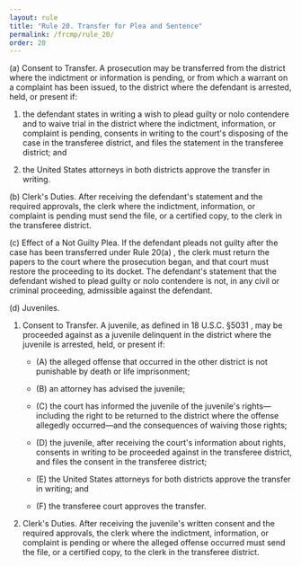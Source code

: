```yaml
---
layout: rule
title: "Rule 20. Transfer for Plea and Sentence"
permalink: /frcmp/rule_20/
order: 20
---
```


(a) Consent to Transfer. A prosecution may be transferred from the district where the indictment or information is pending, or from which a warrant on a complaint has been issued, to the district where the defendant is arrested, held, or present if:


1. the defendant states in writing a wish to plead guilty or nolo contendere and to waive trial in the district where the indictment, information, or complaint is pending, consents in writing to the court's disposing of the case in the transferee district, and files the statement in the transferee district; and


2. the United States attorneys in both districts approve the transfer in writing.


(b) Clerk's Duties. After receiving the defendant's statement and the required approvals, the clerk where the indictment, information, or complaint is pending must send the file, or a certified copy, to the clerk in the transferee district.


(c) Effect of a Not Guilty Plea. If the defendant pleads not guilty after the case has been transferred under Rule 20(a) , the clerk must return the papers to the court where the prosecution began, and that court must restore the proceeding to its docket. The defendant's statement that the defendant wished to plead guilty or nolo contendere is not, in any civil or criminal proceeding, admissible against the defendant.


(d) Juveniles.


1. Consent to Transfer. A juvenile, as defined in 18 U.S.C. §5031 , may be proceeded against as a juvenile delinquent in the district where the juvenile is arrested, held, or present if:


    - (A) the alleged offense that occurred in the other district is not punishable by death or life imprisonment;


    - (B) an attorney has advised the juvenile;


    - (C) the court has informed the juvenile of the juvenile's rights—including the right to be returned to the district where the offense allegedly occurred—and the consequences of waiving those rights;


    - (D) the juvenile, after receiving the court's information about rights, consents in writing to be proceeded against in the transferee district, and files the consent in the transferee district;


    - (E) the United States attorneys for both districts approve the transfer in writing; and


    - (F) the transferee court approves the transfer.


2. Clerk's Duties. After receiving the juvenile's written consent and the required approvals, the clerk where the indictment, information, or complaint is pending or where the alleged offense occurred must send the file, or a certified copy, to the clerk in the transferee district.
